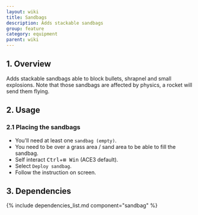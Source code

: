 ```yaml
---
layout: wiki
title: Sandbags
description: Adds stackable sandbags
group: feature
category: equipment
parent: wiki
---
```


## 1. Overview

Adds stackable sandbags able to block bullets, shrapnel and small explosions.
Note that those sandbags are affected by physics, a rocket will send them flying.

## 2. Usage

### 2.1 Placing the sandbags
- You'll need at least one `sandbag (empty)`.
- You need to be over a grass area / sand area to be able to fill the sandbag.
- Self interact <kbd>Ctrl</kbd>+<kbd>⊞&nbsp;Win</kbd> (ACE3 default).
- Select `Deploy sandbag`.
- Follow the instruction on screen.

## 3. Dependencies

{% include dependencies_list.md component="sandbag" %}
